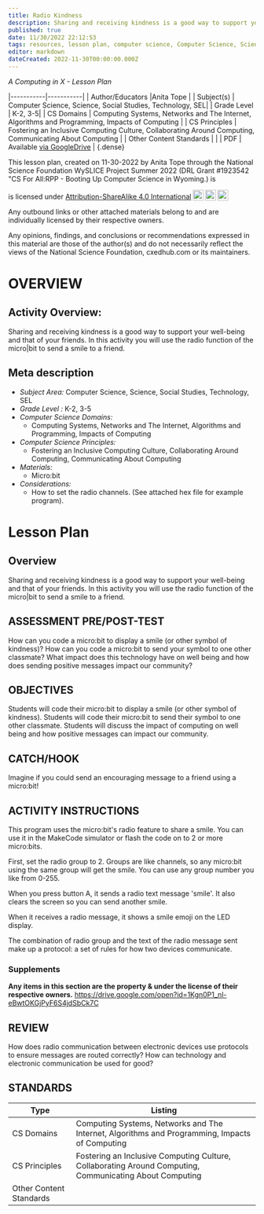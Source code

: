 ```yaml
---
title: Radio Kindness
description: Sharing and receiving kindness is a good way to support your well-being and that of your friends. In this activity you will use the radio function of the micro|bit to send a smile to a friend.
published: true
date: 11/30/2022 22:12:53
tags: resources, lesson plan, computer science, Computer Science, Science, Social Studies, Technology, SEL 
editor: markdown
dateCreated: 2022-11-30T00:00:00.000Z
---
```

*A Computing in X - Lesson Plan*

|-----------|-----------|
| Author/Educators |Anita Tope |
| Subject(s) | Computer Science, Science, Social Studies, Technology, SEL|
| Grade Level | K-2, 3-5|
| CS Domains | Computing Systems, Networks and The Internet, Algorithms and Programming, Impacts of Computing |
| CS Principles | Fostering an Inclusive Computing Culture, Collaborating Around Computing, Communicating About Computing |
| Other Content Standards |  | 
| PDF | Available [via GoogleDrive](https://drive.google.com/open?id=1TTG7nN76wErk9cepHNy3HrNEzIpDC5SL) |
{.dense}






This lesson plan, created on 11-30-2022 by Anita Tope through the National Science Foundation WySLICE Project Summer 2022 (DRL Grant #1923542 "CS For All:RPP - Booting Up Computer Science in Wyoming.) is  <p xmlns:cc="http://creativecommons.org/ns#" >  is licensed under <a href="http://creativecommons.org/licenses/by-sa/4.0/?ref=chooser-v1" target="_blank" rel="license noopener noreferrer" style="display:inline-block;">Attribution-ShareAlike 4.0 International<img style="height:22px!important;margin-left:3px;vertical-align:text-bottom;" src="https://mirrors.creativecommons.org/presskit/icons/cc.svg?ref=chooser-v1"><img style="height:22px!important;margin-left:3px;vertical-align:text-bottom;" src="https://mirrors.creativecommons.org/presskit/icons/by.svg?ref=chooser-v1"><img style="height:22px!important;margin-left:3px;vertical-align:text-bottom;" src="https://mirrors.creativecommons.org/presskit/icons/sa.svg?ref=chooser-v1"></a></p>


Any outbound links or other attached materials belong to and are individually licensed by their respective owners. 


Any opinions, findings, and conclusions or recommendations expressed in this material are those of the author(s) and do not necessarily reflect the views of the National Science Foundation, cxedhub.com or its maintainers.


# OVERVIEW
## Activity Overview:  
Sharing and receiving kindness is a good way to support your well-being and that of your friends. In this activity you will use the radio function of the micro|bit to send a smile to a friend.
## Meta description
+ *Subject Area:* Computer Science, Science, Social Studies, Technology, SEL 
+ *Grade Level :* K-2, 3-5 
+ *Computer Science Domains:*
   + Computing Systems, Networks and The Internet, Algorithms and Programming, Impacts of Computing
+ *Computer Science Principles:*
   + Fostering an Inclusive Computing Culture, Collaborating Around Computing, Communicating About Computing
+ *Materials:* 
   + Micro:bit
+ *Considerations:*
   + How to set the radio channels.  (See attached hex file for example program).


# Lesson Plan
## Overview
Sharing and receiving kindness is a good way to support your well-being and that of your friends. In this activity you will use the radio function of the micro|bit to send a smile to a friend.
## ASSESSMENT PRE/POST-TEST
How can you code a micro:bit to display a smile (or other symbol of kindness)?
How can you code a micro:bit to send your symbol to one other classmate?
What impact does this technology have on well being and how  does sending positive messages impact our community?
## OBJECTIVES
Students will code their micro:bit to display a smile (or other symbol of kindness).
Students will code their micro:bit to send their symbol to one other classmate.
Students will discuss the impact of computing on well being and how positive messages can impact our community.


## CATCH/HOOK
Imagine if you could send an encouraging message to a friend using a micro:bit!


## ACTIVITY INSTRUCTIONS
This program uses the micro:bit's radio feature to share a smile. You can use it in the MakeCode simulator or flash the code on to 2 or more micro:bits.


First, set the radio group to 2. Groups are like channels, so any micro:bit using the same group will get the smile. You can use any group number you like from 0-255.


When you press button A, it sends a radio text message 'smile'. It also clears the screen so you can send another smile.


When it receives a radio message, it shows a smile emoji on the LED display.


The combination of radio group and the text of the radio message sent make up a protocol: a set of rules for how two devices communicate.


### Supplements
**Any items in this section are the property & under the license of their respective owners.**
https://drive.google.com/open?id=1Kgn0P1_nl-eBwtOKGjPyF6S4jdSbCk7C




## REVIEW
How  does radio communication between electronic devices use protocols to ensure messages are routed correctly?
How can technology and electronic communication be used for good?
## STANDARDS        
| Type | Listing | 
|-----------|-----------|
| CS Domains  | Computing Systems, Networks and The Internet, Algorithms and Programming, Impacts of Computing|
| CS Principles   | Fostering an Inclusive Computing Culture, Collaborating Around Computing, Communicating About Computing|
| Other Content Standards |   |